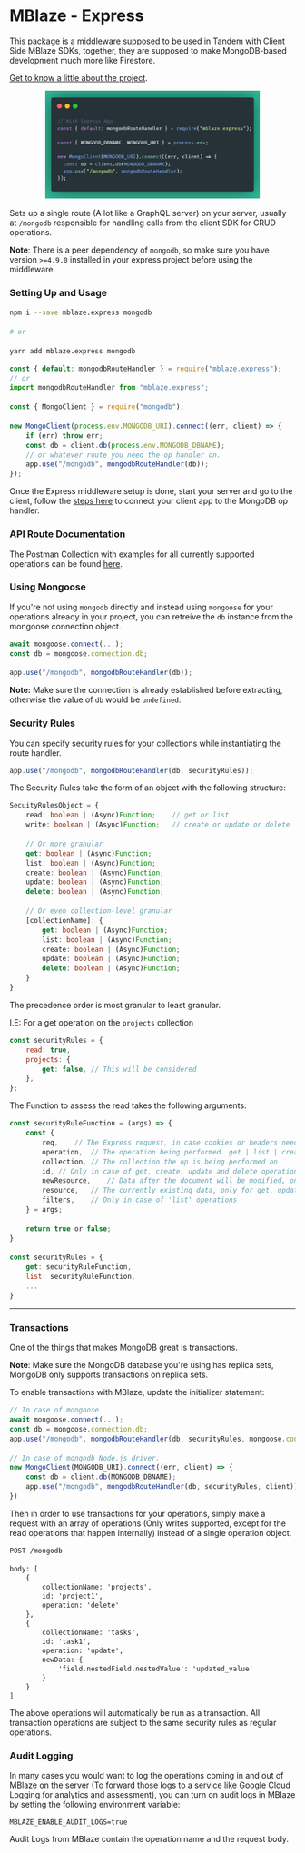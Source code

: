 # MBlaze - Express

This package is a middleware supposed to be used in Tandem with Client Side MBlaze SDKs, together, they are supposed to make MongoDB-based development much more like Firestore.

[Get to know a little about the project](https://github.com/deve-sh/MBlaze#readme).

<p align="center"><img src="https://raw.githubusercontent.com/deve-sh/MBlaze/main/docs/Express%20Middleware%20Usage.png" style="max-width: 75%;" /></p>

Sets up a single route (A lot like a GraphQL server) on your server, usually at `/mongodb` responsible for handling calls from the client SDK for CRUD operations.

**Note**: There is a peer dependency of `mongodb`, so make sure you have version `>=4.9.0` installed in your express project before using the middleware.

### Setting Up and Usage

```bash
npm i --save mblaze.express mongodb

# or

yarn add mblaze.express mongodb
```

```javascript
const { default: mongodbRouteHandler } = require("mblaze.express");
// or
import mongodbRouteHandler from "mblaze.express";

const { MongoClient } = require("mongodb");

new MongoClient(process.env.MONGODB_URI).connect((err, client) => {
	if (err) throw err;
	const db = client.db(process.env.MONGODB_DBNAME);
	// or whatever route you need the op handler on.
	app.use("/mongodb", mongodbRouteHandler(db));
});
```

Once the Express middleware setup is done, start your server and go to the client, follow the [steps here](https://github.com/deve-sh/MBlaze/tree/main/library/client#readme) to connect your client app to the MongoDB op handler.

### API Route Documentation

The Postman Collection with examples for all currently supported operations can be found [here](https://documenter.getpostman.com/view/15937596/2s7YYpfmEP).

### Using Mongoose

If you're not using `mongodb` directly and instead using `mongoose` for your operations already in your project, you can retreive the `db` instance from the mongoose connection object.

```javascript
await mongoose.connect(...);
const db = mongoose.connection.db;

app.use("/mongodb", mongodbRouteHandler(db));
```

**Note:** Make sure the connection is already established before extracting, otherwise the value of `db` would be `undefined`.

### Security Rules

You can specify security rules for your collections while instantiating the route handler.

```javascript
app.use("/mongodb", mongodbRouteHandler(db, securityRules));
```

The Security Rules take the form of an object with the following structure:

```typescript
SecuityRulesObject = {
    read: boolean | (Async)Function;    // get or list
    write: boolean | (Async)Function;   // create or update or delete

    // Or more granular
    get: boolean | (Async)Function;
    list: boolean | (Async)Function;
    create: boolean | (Async)Function;
    update: boolean | (Async)Function;
    delete: boolean | (Async)Function;

    // Or even collection-level granular
    [collectionName]: {
        get: boolean | (Async)Function;
        list: boolean | (Async)Function;
        create: boolean | (Async)Function;
        update: boolean | (Async)Function;
        delete: boolean | (Async)Function;
    }
}
```

The precedence order is most granular to least granular.

I.E: For a get operation on the `projects` collection

```javascript
const securityRules = {
	read: true,
	projects: {
		get: false, // This will be considered
	},
};
```

The Function to assess the read takes the following arguments:

```javascript
const securityRuleFunction = (args) => {
    const {
        req,    // The Express request, in case cookies or headers need to be verified
        operation,  // The operation being performed. get | list | create | update| delete
        collection, // The collection the op is being performed on
        id, // Only in case of get, create, update and delete operations
        newResource,    // Data after the document will be modified, only for create and update operations
        resource,   // The currently existing data, only for get, update and delete ops
        filters,    // Only in case of 'list' operations
    } = args;

    return true or false;
}

const securityRules = {
    get: securityRuleFunction,
    list: securityRuleFunction,
    ...
}
```

---

### Transactions

One of the things that makes MongoDB great is transactions.

**Note**: Make sure the MongoDB database you're using has replica sets, MongoDB only supports transactions on replica sets.

To enable transactions with MBlaze, update the initializer statement:

```javascript
// In case of mongoose
await mongoose.connect(...);
const db = mongoose.connection.db;
app.use("/mongodb", mongodbRouteHandler(db, securityRules, mongoose.connection));

// In case of mongodb Node.js driver.
new MongoClient(MONGODB_URI).connect((err, client) => {
    const db = client.db(MONGODB_DBNAME);
    app.use("/mongodb", mongodbRouteHandler(db, securityRules, client));
})
```

Then in order to use transactions for your operations, simply make a request with an array of operations (Only writes supported, except for the read operations that happen internally) instead of a single operation object.

```
POST /mongodb

body: [
    {
        collectionName: 'projects',
        id: 'project1',
        operation: 'delete'
    },
    {
        collectionName: 'tasks',
        id: 'task1',
        operation: 'update',
        newData: {
            'field.nestedField.nestedValue': 'updated_value'
        }
    }
]
```

The above operations will automatically be run as a transaction.
All transaction operations are subject to the same security rules as regular operations.

### Audit Logging

In many cases you would want to log the operations coming in and out of MBlaze on the server (To forward those logs to a service like Google Cloud Logging for analytics and assessment), you can turn on audit logs in MBlaze by setting the following environment variable:

```env
MBLAZE_ENABLE_AUDIT_LOGS=true
```

Audit Logs from MBlaze contain the operation name and the request body.
